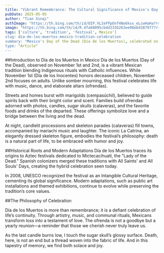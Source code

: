 ```yaml
---
title: "Vibrant Remembrance: The Cultural Significance of Mexico's Day of the Dead"
pubDate: 2025-05-05
author: "Tian Xinqi"
authImage: "https://th.bing.com/th/id/OIP.VLIeFPpOnf4No6ksx_eLcwHaHa?rs=1&pid=ImgDetMain"
image: "https://th.bing.com/th/id/R.4fa68095cbdd233b263ee90eb4387977?rik=P1sL%2bJC89nvX8A&riu=http%3a%2f%2fn.sinaimg.cn%2ftranslate%2f213%2fw2048h1365%2f20181106%2f8Cd3-hmhhnqt0196017.jpg&ehk=R0u3GMGjG26Muw82yQOSqYCOQLl66sM5qqX05zDS0vw%3d&risl=&pid=ImgRaw&r=0"
tags: ['culture', 'tradition', 'festival', Mexico']
slug: dia-de-los-muertos-mexico-tradition-celebration
summary: "Mexico's Day of the Dead (Día de los Muertos), celebrated on November 1st and 2nd, transforms grief into a colorful celebration of life. Explore the rituals, symbols, and profound meaning behind this UNESCO-recognized tradition."
type: "Article"
---
```


##Introduction to Día de los Muertos in Mexico
Día de los Muertos (Day of the Dead), observed on November 1st and 2nd, is a vibrant Mexican tradition blending Indigenous rituals with Catholic influences. While November 1st (Día de los Inocentes) honors deceased children, November 2nd focuses on adults. Unlike somber mourning, this festival celebrates life with music, dance, and elaborate altars (ofrendas).

Streets and homes burst with marigolds (cempasúchil), believed to guide spirits back with their bright color and scent. Families build ofrendas adorned with photos, candles, sugar skulls (calaveras), and the favorite foods and drinks of the departed. These offerings symbolize love and a bridge between the living and the dead.

At night, candlelit processions and skeleton parades (calaveras) fill towns, accompanied by mariachi music and laughter. The iconic La Catrina, an elegantly dressed skeleton figure, embodies the festival’s philosophy: death is a natural part of life, to be embraced with humor and joy.

##Historical Roots and Modern Adaptations
Día de los Muertos traces its origins to Aztec festivals dedicated to Mictecacihuatl, the "Lady of the Dead." Spanish colonizers merged these traditions with All Saints' and All Souls' Days, creating the hybrid celebration seen today.

In 2008, UNESCO recognized the festival as an Intangible Cultural Heritage, cementing its global significance. Modern adaptations, such as public art installations and themed exhibitions, continue to evolve while preserving the tradition’s core values.

##The Philosophy of Celebration

Día de los Muertos is more than remembrance; it is a defiant celebration of life’s continuity. Through artistry, music, and communal rituals, Mexicans transform loss into a testament of love. The ofrenda is not a goodbye but a yearly reunion—a reminder that those we cherish never truly leave us.

As the last candle burns low, I touch the sugar skull’s glossy surface. Death, here, is not an end but a thread woven into the fabric of life. And in this tapestry of memory, we find both solace and joy.


